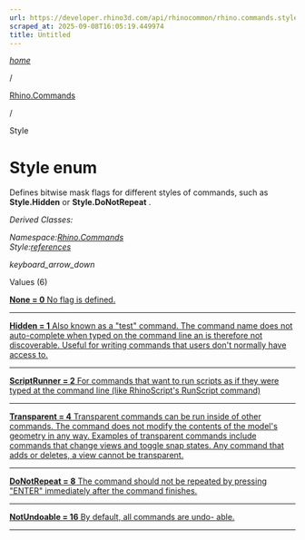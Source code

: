 ```yaml
---
url: https://developer.rhino3d.com/api/rhinocommon/rhino.commands.style
scraped_at: 2025-09-08T16:05:19.449974
title: Untitled
---
```


[_home_](/api/rhinocommon/)

/

[Rhino.Commands](/api/rhinocommon/rhino.commands)

/

Style

# Style enum

Defines bitwise mask flags for different styles of commands, such as
**Style.Hidden** or **Style.DoNotRepeat** .

  
_Derived Classes:_

_Namespace:[Rhino.Commands](/api/rhinocommon/rhino.commands)_  
 _Style:[references](/api/rhinocommon/references/rhino.commands.style)_

 _keyboard_arrow_down_

Values (6)

[**None = 0** No flag is defined.](/api/rhinocommon/undefined#)

* * *

[**Hidden = 1** Also known as a "test" command. The command name does not
auto-complete when typed on the command line an is therefore not discoverable.
Useful for writing commands that users don't normally have access
to.](/api/rhinocommon/undefined#)

* * *

[**ScriptRunner = 2** For commands that want to run scripts as if they were
typed at the command line (like RhinoScript's RunScript
command)](/api/rhinocommon/undefined#)

* * *

[**Transparent = 4** Transparent commands can be run inside of other commands.
The command does not modify the contents of the model's geometry in any way.
Examples of transparent commands include commands that change views and toggle
snap states. Any command that adds or deletes, a view cannot be
transparent.](/api/rhinocommon/undefined#)

* * *

[**DoNotRepeat = 8** The command should not be repeated by pressing "ENTER"
immediately after the command finishes.](/api/rhinocommon/undefined#)

* * *

[**NotUndoable = 16** By default, all commands are undo-
able.](/api/rhinocommon/undefined#)

* * *

